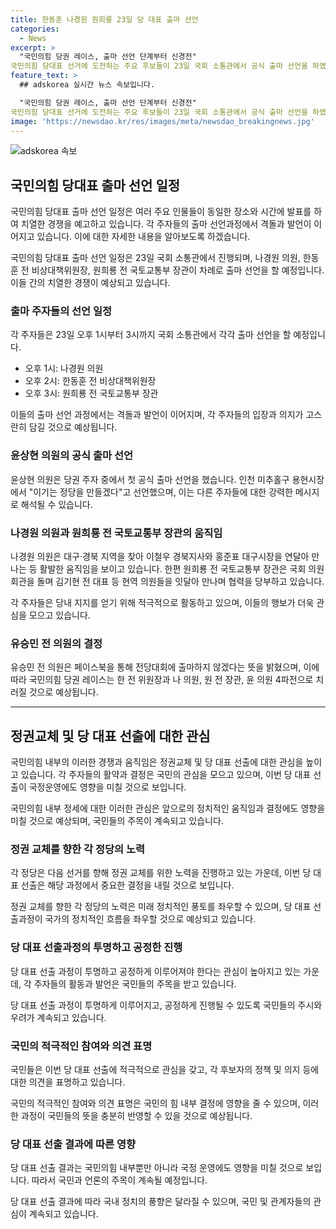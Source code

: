 ```yaml
---
title: 한동훈 나경원 원희룡 23일 당 대표 출마 선언
categories:
  - News
excerpt: >
  "국민의힘 당권 레이스, 출마 선언 단계부터 신경전" 
국민의힘 당대표 선거에 도전하는 주요 후보들이 23일 국회 소통관에서 공식 출마 선언을 하였다. 나경원 의원과 원희룡 전 국토교통부 장관은 오후 1시와 3시에, 한동훈 전 비상대책위원장은 오후 2시에 출마 선언을 했다. 해당 후보들은 지역 방문과 현역 의원과의 만남 등을 통해 당권 레이스를 치열하게 펼치고 있다. 4명의 후보들이 레이스에 참여할 것으로 전망되고 있으며, 각자의 출마 선언 과정에서 견제 발언이 예상된다.
feature_text: >
  ## adskorea 실시간 뉴스 속보입니다.

  "국민의힘 당권 레이스, 출마 선언 단계부터 신경전" 
국민의힘 당대표 선거에 도전하는 주요 후보들이 23일 국회 소통관에서 공식 출마 선언을 하였다. 나경원 의원과 원희룡 전 국토교통부 장관은 오후 1시와 3시에, 한동훈 전 비상대책위원장은 오후 2시에 출마 선언을 했다. 해당 후보들은 지역 방문과 현역 의원과의 만남 등을 통해 당권 레이스를 치열하게 펼치고 있다. 4명의 후보들이 레이스에 참여할 것으로 전망되고 있으며, 각자의 출마 선언 과정에서 견제 발언이 예상된다.
image: 'https://newsdao.kr/res/images/meta/newsdao_breakingnews.jpg'
---
```


<p><img src="https://newsdao.kr/res/images/meta/newsdao_breakingnews.jpg" alt="adskorea 속보" /></p>

<h2 data-ke-size="size26">국민의힘 당대표 출마 선언 일정</h2>

<p>국민의힘 당대표 출마 선언 일정은 여러 주요 인물들이 동일한 장소와 시간에 발표를 하여 치열한 경쟁을 예고하고 있습니다. 각 주자들의 출마 선언과정에서 격돌과 발언이 이어지고 있습니다. 이에 대한 자세한 내용을 알아보도록 하겠습니다.</p>

<p data-ke-size="size16">국민의힘 당대표 출마 선언 일정은 23일 국회 소통관에서 진행되며, 나경원 의원, 한동훈 전 비상대책위원장, 원희룡 전 국토교통부 장관이 차례로 출마 선언을 할 예정입니다. 이들 간의 치열한 경쟁이 예상되고 있습니다.</p>

<h3 data-ke-size="size24"><b>출마 주자들의 선언 일정</b></h3>

<p>각 주자들은 23일 오후 1시부터 3시까지 국회 소통관에서 각각 출마 선언을 할 예정입니다. </p>

<ul>
  <li>오후 1시: 나경원 의원</li>
  <li>오후 2시: 한동훈 전 비상대책위원장</li>
  <li>오후 3시: 원희룡 전 국토교통부 장관</li>
</ul>

<p data-ke-size="size16">이들의 출마 선언 과정에서는 격돌과 발언이 이어지며, 각 주자들의 입장과 의지가 고스란히 담길 것으로 예상됩니다.</p>

<h3 data-ke-size="size24"><b>윤상현 의원의 공식 출마 선언</b></h3>

<p>윤상현 의원은 당권 주자 중에서 첫 공식 출마 선언을 했습니다. 인천 미추홀구 용현시장에서 "이기는 정당을 만들겠다"고 선언했으며, 이는 다른 주자들에 대한 강력한 메시지로 해석될 수 있습니다.</p>

<h3 data-ke-size="size24"><b>나경원 의원과 원희룡 전 국토교통부 장관의 움직임</b></h3>

<p>나경원 의원은 대구·경북 지역을 찾아 이철우 경북지사와 홍준표 대구시장을 연달아 만나는 등 활발한 움직임을 보이고 있습니다. 한편 원희룡 전 국토교통부 장관은 국회 의원회관을 돌며 김기현 전 대표 등 현역 의원들을 잇달아 만나며 협력을 당부하고 있습니다.</p>

<p data-ke-size="size16">각 주자들은 당내 지지를 얻기 위해 적극적으로 활동하고 있으며, 이들의 행보가 더욱 관심을 모으고 있습니다.</p>

<h3 data-ke-size="size24"><b>유승민 전 의원의 결정</b></h3>

<p>유승민 전 의원은 페이스북을 통해 전당대회에 출마하지 않겠다는 뜻을 밝혔으며, 이에 따라 국민의힘 당권 레이스는 한 전 위원장과 나 의원, 원 전 장관, 윤 의원 4파전으로 치러질 것으로 예상됩니다.</p>

<hr>

<h2 data-ke-size="size26">정권교체 및 당 대표 선출에 대한 관심</h2>

<p>국민의힘 내부의 이러한 경쟁과 움직임은 정권교체 및 당 대표 선출에 대한 관심을 높이고 있습니다. 각 주자들의 활약과 결정은 국민의 관심을 모으고 있으며, 이번 당 대표 선출이 국정운영에도 영향을 미칠 것으로 보입니다.</p>

<p data-ke-size="size16">국민의힘 내부 정세에 대한 이러한 관심은 앞으로의 정치적인 움직임과 결정에도 영향을 미칠 것으로 예상되며, 국민들의 주목이 계속되고 있습니다.</p>

<h3 data-ke-size="size24"><b>정권 교체를 향한 각 정당의 노력</b></h3>

<p>각 정당은 다음 선거를 향해 정권 교체를 위한 노력을 진행하고 있는 가운데, 이번 당 대표 선출은 해당 과정에서 중요한 결정을 내릴 것으로 보입니다.</p>

<p data-ke-size="size16">정권 교체를 향한 각 정당의 노력은 미래 정치적인 풍토를 좌우할 수 있으며, 당 대표 선출과정이 국가의 정치적인 흐름을 좌우할 것으로 예상되고 있습니다.</p>

<h3 data-ke-size="size24"><b>당 대표 선출과정의 투명하고 공정한 진행</b></h3>

<p>당 대표 선출 과정이 투명하고 공정하게 이루어져야 한다는 관심이 높아지고 있는 가운데, 각 주자들의 활동과 발언은 국민들의 주목을 받고 있습니다.</p>

<p data-ke-size="size16">당 대표 선출 과정이 투명하게 이루어지고, 공정하게 진행될 수 있도록 국민들의 주시와 우려가 계속되고 있습니다.</p>

<h3 data-ke-size="size24"><b>국민의 적극적인 참여와 의견 표명</b></h3>

<p>국민들은 이번 당 대표 선출에 적극적으로 관심을 갖고, 각 후보자의 정책 및 의지 등에 대한 의견을 표명하고 있습니다. </p>

<p data-ke-size="size16">국민의 적극적인 참여와 의견 표명은 국민의 힘 내부 결정에 영향을 줄 수 있으며, 이러한 과정이 국민들의 뜻을 충분히 반영할 수 있을 것으로 예상됩니다.</p>

<h3 data-ke-size="size24"><b>당 대표 선출 결과에 따른 영향</b></h3>

<p>당 대표 선출 결과는 국민의힘 내부뿐만 아니라 국정 운영에도 영향을 미칠 것으로 보입니다. 따라서 국민과 언론의 주목이 계속될 예정입니다.</p>

<p data-ke-size="size16">당 대표 선출 결과에 따라 국내 정치의 풍향은 달라질 수 있으며, 국민 및 관계자들의 관심이 계속되고 있습니다.</p>

